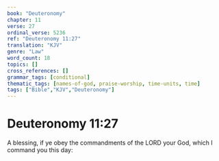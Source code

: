```yaml
---
book: "Deuteronomy"
chapter: 11
verse: 27
ordinal_verse: 5236
ref: "Deuteronomy 11:27"
translation: "KJV"
genre: "Law"
word_count: 18
topics: []
cross_references: []
grammar_tags: [conditional]
thematic_tags: [names-of-god, praise-worship, time-units, time]
tags: ["Bible","KJV","Deuteronomy"]
---
```


# Deuteronomy 11:27

A blessing, if ye obey the commandments of the LORD your God, which I command you this day:
